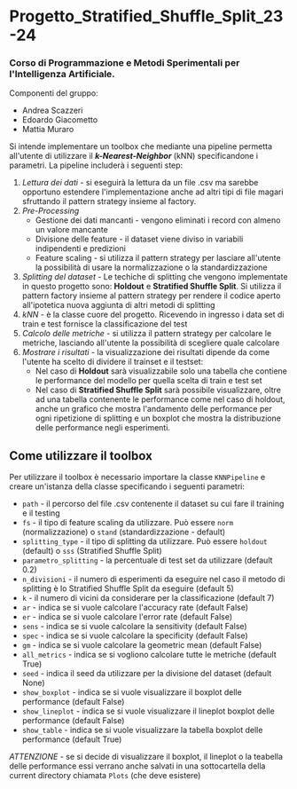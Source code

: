 # Progetto_Stratified_Shuffle_Split_23-24
### Corso di Programmazione e Metodi Sperimentali per l'Intelligenza Artificiale.
Componenti del gruppo:
* Andrea Scazzeri
* Edoardo Giacometto
* Mattia Muraro

Si intende implementare un toolbox che mediante una pipeline permetta all'utente di utilizzare il ***k-Nearest-Neighbor***
(kNN) specificandone i parametri. La pipeline includerà i seguenti step:
1. *Lettura dei dati* - si eseguirà la lettura da un file .csv ma sarebbe opportuno estendere l'implementazione
anche ad altri tipi di file magari sfruttando il pattern strategy insieme al factory.
2. *Pre-Processing*
    + Gestione dei dati mancanti - vengono eliminati i record con almeno un valore mancante
    + Divisione delle feature - il dataset viene diviso in variabili indipendenti e predizioni
    + Feature scaling - si utilizza il pattern strategy per lasciare all'utente la possibilità 
    di usare la normalizzazione o la standardizzazione
3. *Splitting del dataset* - Le techiche di splitting che vengono implementate in questo progetto sono: **Holdout** e **Stratified Shuffle Split**. 
    Si utilizza il pattern factory insieme al pattern strategy per rendere il codice aperto all'ipotetica nuova aggiunta di altri metodi di splitting
4. *kNN* - è la classe cuore del progetto. Ricevendo in ingresso i data set di train e test fornisce la classificazione del test
5. *Calcolo delle metriche* - si utilizza il pattern strategy per calcolare le metriche, lasciando all'utente la possibilità di scegliere quale calcolare
6. *Mostrare i risultati* - la visualizzazione dei risultati dipende da come l'utente ha scelto di dividere il trainset e il testset:
   + Nel caso di **Holdout** sarà visualizzabile solo una tabella che contiene le performance del modello per quella scelta di train e test set
   + Nel caso di **Stratified Shuffle Split** sarà possibile visualizzare, oltre ad una tabella contenente le performance come nel caso di holdout,
    anche un grafico che mostra l'andamento delle performance per ogni ripetizione di splitting e un boxplot che mostra
    la distribuzione delle performance negli esperimenti.

## Come utilizzare il toolbox

Per utilizzare il toolbox è necessario importare la classe `KNNPipeline` e creare un'istanza della classe specificando i seguenti parametri:
* `path` - il percorso del file .csv contenente il dataset su cui fare il training e il testing
* `fs` - il tipo di feature scaling da utilizzare. Può essere `norm` (normalizzazione) o `stand` (standardizzazione - default)
* `splitting_type` - il tipo di splitting da utilizzare. Può essere `holdout` (default) o `sss` (Stratified Shuffle Split) 
* `parametro_splitting` - la percentuale di test set da utilizzare (default 0.2)
* `n_divisioni` - il numero di esperimenti da eseguire nel caso il metodo di splitting è lo Stratified Shuffle Split 
da eseguire (default 5)
* `k` - il numero di vicini da considerare per la classificazione (default 7)
* `ar` - indica se si vuole calcolare l'accuracy rate (default False)
* `er` - indica se si vuole calcolare l'error rate (default False)
* `sens` - indica se si vuole calcolare la sensitivity (default False)
* `spec` - indica se si vuole calcolare la specificity (default False)
* `gm` - indica se si vuole calcolare la geometric mean (default False)
* `all_metrics` - indica se si vogliono calcolare tutte le metriche (default True)
* `seed` - indica il seed da utilizzare per la divisione del dataset (default None)
* `show_boxplot` - indica se si vuole visualizzare il boxplot delle performance (default False)
* `show_lineplot` - indica se si vuole visualizzare il lineplot boxplot delle performance (default False)
* `show_table` - indica se si vuole visualizzare la tabella boxplot delle performance (default True)

*ATTENZIONE* - se si decide di visualizzare il boxplot, il lineplot o la teabella delle performance essi verrano anche 
salvati in una sottocartella della current directory chiamata `Plots` (che deve esistere)